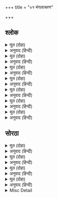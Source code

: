+++
title = "०१ मंगलाचरण"

+++


## श्लोक


<details><summary>मूल (दोहा)</summary>

वर्णानामर्थसंघानां रसानां छन्दसामपि।  
मङ्गलानां च कर्त्तारौ वन्दे वाणीविनायकौ॥ १॥
</details>

<details><summary>अनुवाद (हिन्दी)</summary>

अक्षरों, अर्थसमूहों, रसों, छन्दों और मंगलोंकी करनेवाली सरस्वतीजी और गणेशजीकी मैं वन्दना करता हूँ॥ १॥
</details>

<details><summary>मूल (दोहा)</summary>

भवानीशङ्करौ वन्दे श्रद्धाविश्वासरूपिणौ।  
याभ्यां विना न पश्यन्ति सिद्धाः स्वान्तःस्थमीश्वरम्॥ २॥
</details>

<details><summary>अनुवाद (हिन्दी)</summary>

श्रद्धा और विश्वासके स्वरूप श्रीपार्वतीजी और श्रीशङ्करजीकी मैं वन्दना करता हूँ, जिनके बिना सिद्धजन अपने अन्तःकरणमें स्थित ईश्वरको नहीं देख सकते॥ २॥
</details>

<details><summary>मूल (दोहा)</summary>

वन्दे बोधमयं नित्यं गुरुं शङ्कररूपिणम्।  
यमाश्रितो हि वक्रोऽपि चन्द्रः सर्वत्र वन्द्यते॥ ३॥
</details>

<details><summary>अनुवाद (हिन्दी)</summary>

ज्ञानमय, नित्य, शङ्कररूपी गुरुकी मैं वन्दना करता हूँ, जिनके आश्रित होनेसे ही टेढ़ा चन्द्रमा भी सर्वत्र वन्दित होता है॥ ३॥
</details>

<details><summary>मूल (दोहा)</summary>

सीतारामगुणग्रामपुण्यारण्यविहारिणौ ।  
वन्दे विशुद्धविज्ञानौ कवीश्वरकपीश्वरौ॥ ४॥
</details>

<details><summary>अनुवाद (हिन्दी)</summary>

श्रीसीतारामजीके गुणसमूहरूपी पवित्र वनमें विहार करनेवाले, विशुद्ध विज्ञानसम्पन्न कवीश्वर श्रीवाल्मीकिजी और कपीश्वर श्रीहनुमान् जी की मैं वन्दना करता हूँ॥ ४॥
</details>

<details><summary>मूल (दोहा)</summary>

उद्भवस्थितिसंहारकारिणीं क्लेशहारिणीम्।  
सर्वश्रेयस्करीं सीतां नतोऽहं रामवल्लभाम्॥ ५॥
</details>

<details><summary>अनुवाद (हिन्दी)</summary>

उत्पत्ति, स्थिति (पालन) और संहार करनेवाली, क्लेशोंकी हरनेवाली तथा सम्पूर्ण कल्याणोंकी करनेवाली श्रीरामचन्द्रजीकी प्रियतमा श्रीसीताजीको मैं नमस्कार करता हूँ॥ ५॥
</details>

<details><summary>मूल (दोहा)</summary>

यन्मायावशवर्त्ति विश्वमखिलं ब्रह्मादिदेवासुरा  
यत्सत्त्वादमृषैव भाति सकलं रज्जौ यथाहेर्भ्रमः।  
यत्पादप्लवमेकमेव हि भवाम्भोधेस्तितीर्षावतां  
वन्देऽहं तमशेषकारणपरं रामाख्यमीशं हरिम्॥ ६॥
</details>

<details><summary>अनुवाद (हिन्दी)</summary>

जिनकी मायाके वशीभूत सम्पूर्ण विश्व, ब्रह्मादि देवता और असुर हैं, जिनकी सत्तासे रस्सीमें सर्पके भ्रमकी भाँति यह सारा दृश्य-जगत् सत्य ही प्रतीत होता है और जिनके केवल चरण ही भवसागरसे तरनेकी इच्छावालोंके लिये एकमात्र नौका हैं, उन समस्त कारणोंसे पर (सब कारणोंके कारण और सबसे श्रेष्ठ) राम कहानेवाले भगवान् हरिकी मैं वन्दना करता हूँ॥६॥
</details>

<details><summary>मूल (दोहा)</summary>

नानापुराणनिगमागमसम्मतं यद्  
रामायणे निगदितं क्वचिदन्यतोऽपि।  
स्वान्तःसुखाय तुलसी रघुनाथगाथा-  
भाषानिबन्धमतिमञ्जुलमातनोति॥ ७॥
</details>

<details><summary>अनुवाद (हिन्दी)</summary>

अनेक पुराण, वेद और (तन्त्र) शास्त्रसे सम्मत तथा जो रामायणमें वर्णित है और कुछ अन्यत्रसे भी उपलब्ध श्रीरघुनाथजीकी कथाको तुलसीदास अपने अन्तःकरणके सुखके लिये अत्यन्त मनोहर भाषारचनामें विस्तृत करता है॥ ७॥
</details>

## सोरठा


<details><summary>मूल (दोहा)</summary>

जो सुमिरत सिधि होइ गन नायक करिबर बदन।  
करउ अनुग्रह सोइ बुद्धि रासि सुभ गुन सदन॥ १॥
</details>

<details><summary>अनुवाद (हिन्दी)</summary>

जिन्हें स्मरण करनेसे सब कार्य सिद्ध होते हैं, जो गणोंके स्वामी और सुन्दर हाथीके मुखवाले हैं, वे ही बुद्धिके राशि और शुभ गुणोंके धाम (श्रीगणेशजी) मुझपर कृपा करें॥ १॥
</details>

<details><summary>मूल (दोहा)</summary>

मूक होइ बाचाल पंगु चढ़इ गिरिबर गहन।  
जासु कृपाँ सो दयाल द्रवउ सकल कलि मल दहन॥ २॥
</details>

<details><summary>अनुवाद (हिन्दी)</summary>

जिनकी कृपासे गूँगा बहुत सुन्दर बोलनेवाला हो जाता है और लँगड़ा-लूला दुर्गम पहाड़पर चढ़ जाता है, वे कलियुगके सब पापोंको जला डालनेवाले दयालु (भगवान्) मुझपर द्रवित हों (दया करें),॥ २॥
</details>

<details><summary>मूल (दोहा)</summary>

नील सरोरुह स्याम तरुन अरुन बारिज नयन।  
करउ सो मम उर धाम सदा छीरसागर सयन॥ ३॥
</details>

<details><summary>अनुवाद (हिन्दी)</summary>

जो नील कमलके समान श्यामवर्ण हैं, पूर्ण खिले हुए लाल कमलके समान जिनके नेत्र हैं और जो सदा क्षीरसागरमें शयन करते हैं, वे भगवान् (नारायण) मेरे हृदयमें निवास करें॥ ३॥
</details>

<details><summary>मूल (दोहा)</summary>

कुंद इंदु सम देह उमा रमन करुना अयन।  
जाहि दीन पर नेह करउ कृपा मर्दन मयन॥ ४॥
</details>

<details><summary>अनुवाद (हिन्दी)</summary>

जिनका कुन्दके पुष्प और चन्द्रमाके समान (गौर) शरीर है, जो पार्वतीजीके प्रियतम और दयाके धाम हैं और जिनका दीनोंपर स्नेह है, वे कामदेवका मर्दन करनेवाले (शङ्करजी) मुझपर कृपा करें॥ ४॥
</details>

<details><summary>Misc Detail</summary>


</details>
